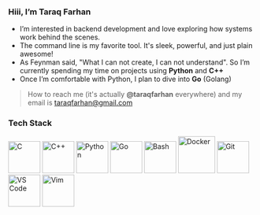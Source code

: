 ### Hiii, I’m Taraq Farhan
- I’m interested in backend development and love exploring how systems work behind the scenes.
- The command line is my favorite tool. It's sleek, powerful, and just plain awesome!
- As Feynman said, "What I can not create, I can not understand". So I’m currently spending my time on projects using **Python** and **C++**
- Once I’m comfortable with Python, I plan to dive into **Go** (Golang)


> How to reach me (it's actually **@taraqfarhan** everywhere) and my email is taraqfarhan@gmail.com


### Tech Stack

<p align="left">
  <img src="https://cdn.jsdelivr.net/gh/devicons/devicon/icons/c/c-original.svg" alt="C" width="65" height="65"/>
  <img src="https://cdn.jsdelivr.net/gh/devicons/devicon/icons/cplusplus/cplusplus-original.svg" alt="C++" width="65" height="65"/>
  <img src="https://cdn.jsdelivr.net/gh/devicons/devicon/icons/python/python-original.svg" alt="Python" width="65" height="65"/>
  <img src="https://cdn.jsdelivr.net/gh/devicons/devicon/icons/go/go-original.svg" alt="Go" width="65" height="65"/>
  <img src="https://cdn.jsdelivr.net/gh/devicons/devicon/icons/bash/bash-original.svg" alt="Bash" width="65" height="65"/>
  <img src="https://cdn.jsdelivr.net/gh/devicons/devicon/icons/docker/docker-original.svg" alt="Docker" width="75" height="75"/>
  <img src="https://cdn.jsdelivr.net/gh/devicons/devicon/icons/git/git-original.svg" alt="Git" width="65" height="65"/>
  <img src="https://cdn.jsdelivr.net/gh/devicons/devicon/icons/vscode/vscode-original.svg" alt="VS Code" width="65" height="65"/> 
  <img src="https://cdn.jsdelivr.net/gh/devicons/devicon/icons/vim/vim-original.svg" alt="Vim" width="65" height="65"/>
</p>
